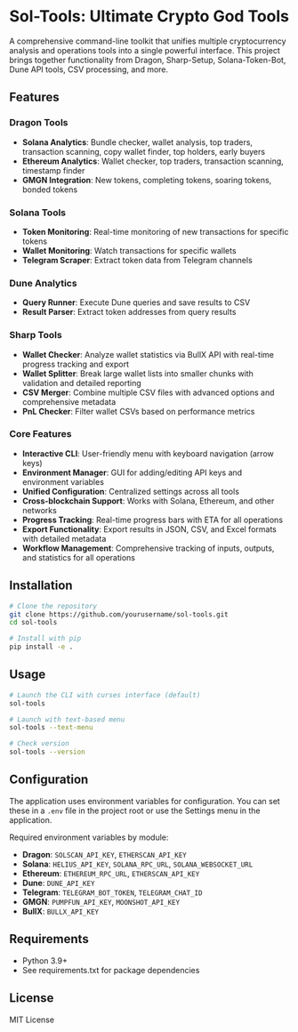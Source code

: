 # Sol-Tools: Ultimate Crypto God Tools

A comprehensive command-line toolkit that unifies multiple cryptocurrency analysis and operations tools into a single powerful interface. This project brings together functionality from Dragon, Sharp-Setup, Solana-Token-Bot, Dune API tools, CSV processing, and more.

## Features

### Dragon Tools
- **Solana Analytics**: Bundle checker, wallet analysis, top traders, transaction scanning, copy wallet finder, top holders, early buyers
- **Ethereum Analytics**: Wallet checker, top traders, transaction scanning, timestamp finder
- **GMGN Integration**: New tokens, completing tokens, soaring tokens, bonded tokens

### Solana Tools
- **Token Monitoring**: Real-time monitoring of new transactions for specific tokens
- **Wallet Monitoring**: Watch transactions for specific wallets
- **Telegram Scraper**: Extract token data from Telegram channels

### Dune Analytics
- **Query Runner**: Execute Dune queries and save results to CSV
- **Result Parser**: Extract token addresses from query results

### Sharp Tools
- **Wallet Checker**: Analyze wallet statistics via BullX API with real-time progress tracking and export
- **Wallet Splitter**: Break large wallet lists into smaller chunks with validation and detailed reporting
- **CSV Merger**: Combine multiple CSV files with advanced options and comprehensive metadata
- **PnL Checker**: Filter wallet CSVs based on performance metrics

### Core Features
- **Interactive CLI**: User-friendly menu with keyboard navigation (arrow keys)
- **Environment Manager**: GUI for adding/editing API keys and environment variables
- **Unified Configuration**: Centralized settings across all tools
- **Cross-blockchain Support**: Works with Solana, Ethereum, and other networks
- **Progress Tracking**: Real-time progress bars with ETA for all operations
- **Export Functionality**: Export results in JSON, CSV, and Excel formats with detailed metadata
- **Workflow Management**: Comprehensive tracking of inputs, outputs, and statistics for all operations

## Installation

```bash
# Clone the repository
git clone https://github.com/yourusername/sol-tools.git
cd sol-tools

# Install with pip
pip install -e .
```

## Usage

```bash
# Launch the CLI with curses interface (default)
sol-tools

# Launch with text-based menu
sol-tools --text-menu

# Check version
sol-tools --version
```

## Configuration

The application uses environment variables for configuration. You can set these in a `.env` file in the project root or use the Settings menu in the application.

Required environment variables by module:

- **Dragon**: `SOLSCAN_API_KEY`, `ETHERSCAN_API_KEY`
- **Solana**: `HELIUS_API_KEY`, `SOLANA_RPC_URL`, `SOLANA_WEBSOCKET_URL`
- **Ethereum**: `ETHEREUM_RPC_URL`, `ETHERSCAN_API_KEY`
- **Dune**: `DUNE_API_KEY`
- **Telegram**: `TELEGRAM_BOT_TOKEN`, `TELEGRAM_CHAT_ID`
- **GMGN**: `PUMPFUN_API_KEY`, `MOONSHOT_API_KEY`
- **BullX**: `BULLX_API_KEY`

## Requirements

- Python 3.9+
- See requirements.txt for package dependencies

## License

MIT License